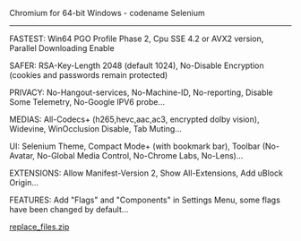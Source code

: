 

Chromium for 64-bit Windows - codename Selenium

__________________________________________________________________________________

FASTEST: Win64 PGO Profile Phase 2, Cpu SSE 4.2 or AVX2 version, Parallel Downloading Enable

SAFER: RSA-Key-Length 2048 (default 1024), No-Disable Encryption (cookies and passwords remain protected)

PRIVACY: No-Hangout-services, No-Machine-ID, No-reporting, Disable Some Telemetry, No-Google IPV6 probe...

MEDIAS: All-Codecs+ (h265,hevc,aac,ac3, encrypted dolby vision), Widevine, WinOcclusion Disable, Tab Muting...

UI: Selenium Theme, Compact Mode+ (with bookmark bar), Toolbar (No-Avatar, No-Global Media Control, No-Chrome Labs, No-Lens)...

EXTENSIONS: Allow Manifest-Version 2, Show All-Extensions, Add uBlock Origin...

FEATURES: Add "Flags" and "Components" in Settings Menu, some flags have been changed by default...

[replace_files.zip](https://github.com/user-attachments/files/19722062/replace_files.zip)
